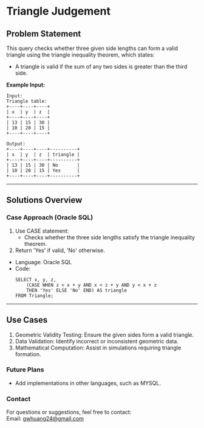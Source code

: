 # **Triangle Judgement**

## **Problem Statement**
This query checks whether three given side lengths can form a valid triangle using the triangle inequality theorem, which states:
  - A triangle is valid if the sum of any two sides is greater than the third side.  
  
**Example Input:**
  ```
  Input: 
  Triangle table:
  +----+----+----+
  | x  | y  | z  |
  +----+----+----+
  | 13 | 15 | 30 |
  | 10 | 20 | 15 |
  +----+----+----+
  
  Output: 
  +----+----+----+----------+
  | x  | y  | z  | triangle |
  +----+----+----+----------+
  | 13 | 15 | 30 | No       |
  | 10 | 20 | 15 | Yes      |
  +----+----+----+----------+
  ```
---

## **Solutions Overview**
### **Case Approach (Oracle SQL)**
1. Use CASE statement:
   - Checks whether the three side lengths satisfy the triangle inequality theorem.
2. Return 'Yes' if valid, 'No' otherwise.
   
- Language: Oracle SQL
- Code:
  ```
  SELECT x, y, z, 
      (CASE WHEN z < x + y AND x < z + y AND y < x + z 
      THEN 'Yes' ELSE 'No' END) AS triangle
  FROM Triangle;
  ```
  
---

## **Use Cases**
1. Geometric Validity Testing: Ensure the given sides form a valid triangle.
2. Data Validation: Identify incorrect or inconsistent geometric data.
3. Mathematical Computation: Assist in simulations requiring triangle formation.  

### **Future Plans**
- Add implementations in other languages, such as MYSQL.
  
### **Contact**
For questions or suggestions, feel free to contact:  
Email: gwhuang24@gmail.com
